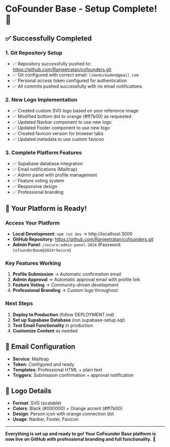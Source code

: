 # CoFounder Base - Setup Complete! 🎉

## ✅ Successfully Completed

### 1. **Git Repository Setup**
- ✅ Repository successfully pushed to: https://github.com/Ranjeetratan/cofounders.git
- ✅ Git configured with correct email: `limedockadmn@gmail.com`
- ✅ Personal access token configured for authentication
- ✅ All commits pushed successfully with no email notifications

### 2. **New Logo Implementation**
- ✅ Created custom SVG logo based on your reference image
- ✅ Modified bottom dot to orange (#ff7b00) as requested
- ✅ Updated Navbar component to use new logo
- ✅ Updated Footer component to use new logo
- ✅ Created favicon version for browser tabs
- ✅ Updated metadata to use custom favicon

### 3. **Complete Platform Features**
- ✅ Supabase database integration
- ✅ Email notifications (Mailtrap)
- ✅ Admin panel with profile management
- ✅ Feature voting system
- ✅ Responsive design
- ✅ Professional branding

## 🚀 Your Platform is Ready!

### Access Your Platform
- **Local Development**: `npm run dev` → http://localhost:3000
- **GitHub Repository**: https://github.com/Ranjeetratan/cofounders.git
- **Admin Panel**: `/secure-admin-panel-2024` (Password: `CofounderBase@2024!Secure`)

### Key Features Working
1. **Profile Submission** → Automatic confirmation email
2. **Admin Approval** → Automatic approval email with profile link
3. **Feature Voting** → Community-driven development
4. **Professional Branding** → Custom logo throughout

### Next Steps
1. **Deploy to Production** (follow DEPLOYMENT.md)
2. **Set up Supabase Database** (run supabase-setup.sql)
3. **Test Email Functionality** in production
4. **Customize Content** as needed

## 📧 Email Configuration
- **Service**: Mailtrap
- **Token**: Configured and ready
- **Templates**: Professional HTML + plain text
- **Triggers**: Submission confirmation + approval notification

## 🎨 Logo Details
- **Format**: SVG (scalable)
- **Colors**: Black (#000000) + Orange accent (#ff7b00)
- **Design**: Person icon with orange connection dot
- **Usage**: Navbar, Footer, Favicon

---

**Everything is set up and ready to go! Your CoFounder Base platform is now live on GitHub with professional branding and full functionality.** 🚀